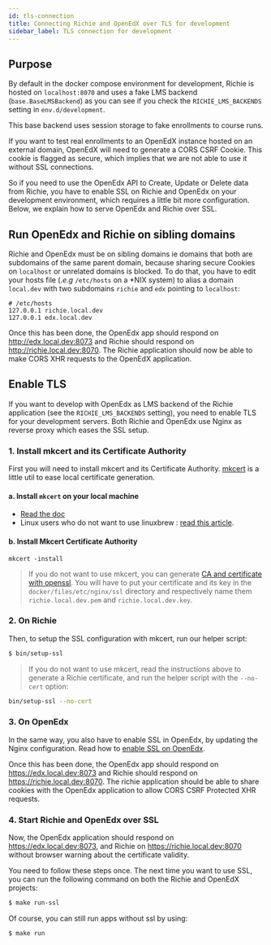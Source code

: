 ```yaml
---
id: tls-connection
title: Connecting Richie and OpenEdX over TLS for development
sidebar_label: TLS connection for development
---
```


## Purpose

By default in the docker compose environment for development, Richie is hosted on `localhost:8070`
and uses a fake LMS backend (`base.BaseLMSBackend`) as you can see if you check the
`RICHIE_LMS_BACKENDS` setting in `env.d/development`.

This base backend uses session storage to fake enrollments to course runs.

If you want to test real enrollments to an OpenEdX instance hosted on an external domain, OpenEdX
will need to generate a CORS CSRF Cookie. This cookie is flagged as secure, which implies that
we are not able to use it without SSL connections.

So if you need to use the OpenEdx API to Create, Update or Delete data from Richie, you have to
enable SSL on Richie and OpenEdx on your development environment, which requires a little bit more 
configuration. Below, we explain how to serve OpenEdx and Richie over SSL.

## Run OpenEdx and Richie on sibling domains

Richie and OpenEdx must be on sibling domains ie domains that both are subdomains of the same
parent domain, because sharing secure Cookies on `localhost` or unrelated domains is blocked.
To do that, you have to edit your hosts file (_.e.g_ `/etc/hosts` on a \*NIX system) to alias a
domain `local.dev` with two subdomains `richie` and `edx` pointing to `localhost`:

```
# /etc/hosts
127.0.0.1 richie.local.dev
127.0.0.1 edx.local.dev
```

Once this has been done, the OpenEdx app should respond on http://edx.local.dev:8073
and Richie should respond on http://richie.local.dev:8070. The Richie application should now be
able to make CORS XHR requests to the OpenEdX application.

## Enable TLS

If you want to develop with OpenEdx as LMS backend of the Richie application (see the
`RICHIE_LMS_BACKENDS` setting), you need to enable TLS for your development servers.
Both Richie and OpenEdx use Nginx as reverse proxy which eases the SSL setup.

### 1. Install mkcert and its Certificate Authority

First you will need to install mkcert and its Certificate Authority.
[mkcert](https://mkcert.org/) is a little util to ease local certificate generation.

#### a. Install `mkcert` on your local machine

- [Read the doc](https://github.com/FiloSottile/mkcert)
- Linux users who do not want to use linuxbrew : [read this article](https://www.prado.lt/how-to-create-locally-trusted-ssl-certificates-in-local-development-environment-on-linux-with-mkcert).

#### b. Install Mkcert Certificate Authority

`mkcert -install`

> If you do not want to use mkcert, you can generate [CA and certificate with openssl](https://www.freecodecamp.org/news/how-to-get-https-working-on-your-local-development-environment-in-5-minutes-7af615770eec/).
> You will have to put your certificate and its key in the `docker/files/etc/nginx/ssl` directory
> and respectively name them `richie.local.dev.pem` and `richie.local.dev.key`.

### 2. On Richie

Then, to setup the SSL configuration with mkcert, run our helper script:

```bash
$ bin/setup-ssl
```

> If you do not want to use mkcert, read the instructions above to generate a Richie certificate,
> and run the helper script with the `--no-cert` option:

```bash
bin/setup-ssl --no-cert
```

### 3. On OpenEdx

In the same way, you also have to enable SSL in OpenEdx, by updating the Nginx configuration.
Read how to [enable SSL on OpenEdx][ssl].

Once this has been done, the OpenEdx app should respond on https://edx.local.dev:8073
and Richie should respond on https://richie.local.dev:8070. The richie application should be able
to share cookies with the OpenEdx application to allow CORS CSRF Protected XHR requests.

### 4. Start Richie and OpenEdx over SSL

Now, the OpenEdx application should respond on https://edx.local.dev:8073, and Richie
on https://richie.local.dev:8070 without browser warning about the certificate validity.

You need to follow these steps once. The next time you want to use SSL, you can run the following
command on both the Richie and OpenEdX projects:

```bash
$ make run-ssl
```

Of course, you can still run apps without ssl by using:

```bash
$ make run
```

[ssl]: https://github.com/openfun/openedx-docker/blob/master/docs/richie-configuration.md#richie-configuration
